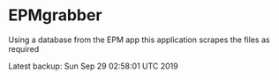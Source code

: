 # EPMgrabber
Using a database from the EPM app this application scrapes the files as required


Latest backup: Sun Sep 29 02:58:01 UTC 2019
